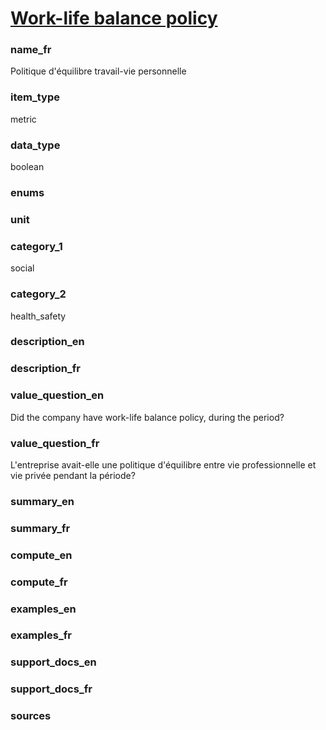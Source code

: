 
# [Work-life balance policy](#work_life_policy_bool)

### name_fr

Politique d'équilibre travail-vie personnelle

### item_type

metric

### data_type

boolean

### enums



### unit



### category_1

social

### category_2

health_safety

### description_en



### description_fr



### value_question_en

Did the company have work-life balance policy, during the period?

### value_question_fr


L'entreprise avait-elle une politique d'équilibre entre vie professionnelle et vie privée pendant
la période?

### summary_en



### summary_fr



### compute_en



### compute_fr



### examples_en



### examples_fr



### support_docs_en



### support_docs_fr



### sources


            